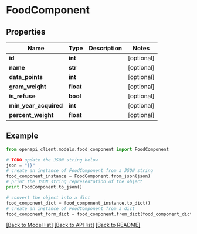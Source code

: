 # FoodComponent


## Properties

Name | Type | Description | Notes
------------ | ------------- | ------------- | -------------
**id** | **int** |  | [optional] 
**name** | **str** |  | [optional] 
**data_points** | **int** |  | [optional] 
**gram_weight** | **float** |  | [optional] 
**is_refuse** | **bool** |  | [optional] 
**min_year_acquired** | **int** |  | [optional] 
**percent_weight** | **float** |  | [optional] 

## Example

```python
from openapi_client.models.food_component import FoodComponent

# TODO update the JSON string below
json = "{}"
# create an instance of FoodComponent from a JSON string
food_component_instance = FoodComponent.from_json(json)
# print the JSON string representation of the object
print FoodComponent.to_json()

# convert the object into a dict
food_component_dict = food_component_instance.to_dict()
# create an instance of FoodComponent from a dict
food_component_form_dict = food_component.from_dict(food_component_dict)
```
[[Back to Model list]](../README.md#documentation-for-models) [[Back to API list]](../README.md#documentation-for-api-endpoints) [[Back to README]](../README.md)



